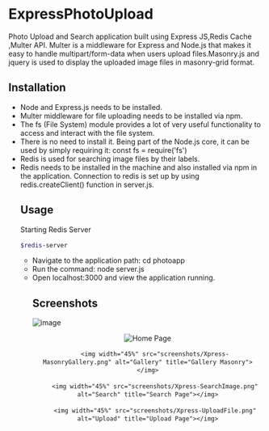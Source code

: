 # ExpressPhotoUpload
Photo Upload and Search application built using Express JS,Redis Cache ,Multer API. Multer is a middleware for Express and Node.js that makes it easy to handle multipart/form-data when users upload files.Masonry.js and jquery is used to display the uploaded image files in masonry-grid format.

## Installation
<ul>
  <li>Node and Express.js needs to be installed.</li>
  <li>Multer middleware for file uploading needs to be installed via npm.</li>
  <li>The fs (File System) module provides a lot of very useful functionality to access and interact with the file system.</li>
  <li>There is no need to install it. Being part of the Node.js core, it can be used by simply requiring it: const fs = require('fs')</li>
  <li>Redis is used for searching image files by their labels.</li>
  <li>Redis needs to be installed in the machine and also installed via npm in the application. Connection to redis is set up by using redis.createClient() function       in server.js.</li>


## Usage
Starting Redis Server 
```bash
$redis-server
```

<ul>
<li>Navigate to the application path: cd photoapp</li>
<li>Run the command: node server.js</li>
<li>Open localhost:3000 and view the application running.</li>


## Screenshots
![image](https://user-images.githubusercontent.com/29458723/103260593-26babd00-496c-11eb-807b-73693a024e86.png)

<div align="center">
        <img width="45%" src="screenshots/Xpress-Homepage.png" alt="Home Page" title="Home Page"</img>
 
        <img width="45%" src="screenshots/Xpress-MasonryGallery.png" alt="Gallery" title="Gallery Masonry"></img>
        
        <img width="45%" src="screenshots/Xpress-SearchImage.png" alt="Search" title="Search Page"></img>
        
        <img width="45%" src="screenshots/Xpress-UploadFile.png" alt="Upload" title="Upload Page"></img>
</div>
